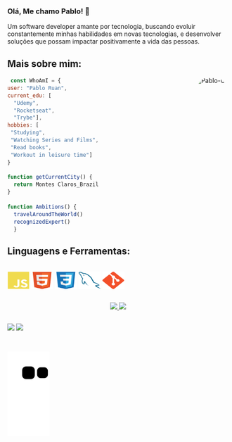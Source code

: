 ### Olá, Me chamo Pablo! 👋
Um software developer amante por tecnologia, buscando evoluir constantemente minhas habilidades em novas tecnologias, e desenvolver soluções que possam impactar positivamente a vida das pessoas.
## **Mais sobre mim:**
<img align="right" alt="Pablo-Gif" height="180" style="border-radius:50px;" src="https://miro.medium.com/max/680/0*7Q3yvSIv_t0ioJ-Z.gif"/>

  ```Javascript
   const WhoAmI = {
  user: "Pablo Ruan",
  current_edu: [
    "Udemy",
    "Rocketseat",
    "Trybe"],
  hobbies: [
   "Studying",
   "Watching Series and Films",
   "Read books",
   "Workout in leisure time"]
}
	
 function getCurrentCity() {
	return Montes Claros_Brazil
  }
	
function Ambitions() {
	travelAroundTheWorld()
	recognizedExpert()
	} 
  ```

  
## **Linguagens e Ferramentas:** 
  
<div style="display: inline_block"><br>
  <img align="center" alt="Pablo-Js" height="40" width="50" src="https://raw.githubusercontent.com/devicons/devicon/master/icons/javascript/javascript-plain.svg">
  <img align="center" alt="Pablo-HTML" height="40" width="50" src="https://raw.githubusercontent.com/devicons/devicon/master/icons/html5/html5-original.svg">
  <img align="center" alt="Pablo-CSS" height="40" width="50" src="https://raw.githubusercontent.com/devicons/devicon/master/icons/css3/css3-original.svg">
  <img align="center" alt="Pablo-MySQL" height="40" width="50" src="https://raw.githubusercontent.com/alexandresaints/alexandresaints/main/Profile--GitHubAuxiliaryFiles/mysql-plain.svg">
  <img align="center" alt="Pablo-Git" height="40" width="50" src="https://raw.githubusercontent.com/alexandresaints/alexandresaints/main/Profile--GitHubAuxiliaryFiles/git-plain.svg">
</div>

##

<div align="center">
  <a href="https://github.com/PabloRuanP">
  <img height="180em" src="https://github-readme-stats.vercel.app/api?username=PabloRuanP&show_icons=true&theme=dracula&include_all_commits=true&count_private=true"/>
  <img height="180em" src="https://github-readme-stats.vercel.app/api/top-langs/?username=PabloRuanP&theme=dracula&hide_langs_below=1"/>
</div>

##
<p align="left">
  <a target="_blank" href="#" alt="Linkedin">
  <img src="https://img.shields.io/badge/-LinkedIn-%230077B5?style=for-the-badge&logo=linkedin&logoColor=white" target="_blank"></a> 
 
   <a target="_blank" href="mailto:pablommoc@gmail.com" alt="Gmail">
  <img src="https://img.shields.io/badge/Gmail-D14836?style=for-the-badge&logo=gmail&logoColor=white"</a>
</p>
<br>

![Snake animation](https://github.com/PabloRuanP/PabloRuanP/blob/output/github-contribution-grid-snake.svg)
